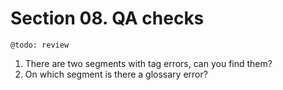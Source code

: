 # Section 08. QA checks

	@todo: review

1. There are two segments with tag errors, can you find them?
2. On which segment is there a glossary error?